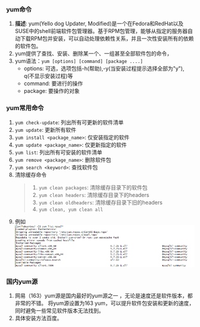 ### yum命令
1. **描述**: yum(Yello dog Updater, Modified)是一个在Fedora和RedHat以及SUSE中的shell前端软件包管理器。基于RPM包管理，能够从指定的服务器自动下载RPM包并安装，可以自动处理依赖性关系，并且一次性安装所有的依赖的软件包。
2. yum提供了查找、安装、删除某一个、一组甚至全部软件包的命令，
3. yum语法：`yum [options] [command] [package ....]`
   - options: 可选，选项包括-h(帮助),-y(当安装过程提示选择全部为"y"), q(不显示安装过程)等
   - command: 要进行的操作
   - package: 要操作的对象

### yum常用命令
1. `yum check-update`: 列出所有可更新的软件清单
2. `yum update`: 更新所有软件
3. `yum install <package_name>`: 仅安装指定的软件
4. `yum update <package_name>`: 仅更新指定的软件
5. `yum list`: 列出所有可安装的软件清单
6. `yum remove <package_name>`: 删除软件包
7. `yum search <keyword>`: 查找软件包
8. 清除缓存命令
   > 1. `yum clean packages`: 清除缓存目录下的软件包
   > 2. `yum clean headers`: 清除缓存目录下的headers
   > 3. `yum clean oldheaders`: 清除缓存目录下旧的headers
   > 4. `yum clean, yum clean all`
9. 例如
![yum list *mysql](yum_list_mysql.png "yum list *mysql示例")

### 国内yum源
1. 网易（163）yum源是国内最好的yum源之一 ，无论是速度还是软件版本，都非常的不错。
将yum源设置为163 yum，可以提升软件包安装和更新的速度，同时避免一些常见软件版本无法找到。
2. 具体安装方法百度。
